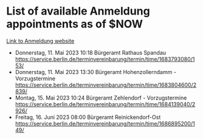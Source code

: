 # List of available Anmeldung appointments as of $NOW
[Link to Anmeldung website](https://service.berlin.de/terminvereinbarung/termin/tag.php?termin=1&anliegen[]=120686&dienstleisterlist=122210,122217,327316,122219,327312,122227,327314,122231,327346,122243,327348,122254,122252,329742,122260,329745,122262,329748,122271,327278,122273,327274,122277,327276,330436,122280,327294,122282,327290,122284,327292,122291,327270,122285,327266,122286,327264,122296,327268,150230,329760,122297,327286,122294,327284,122312,329763,122314,329775,122304,327330,122311,327334,122309,327332,317869,122281,327352,122279,329772,122283,122276,327324,122274,327326,122267,329766,122246,327318,122251,327320,122257,327322,122208,327298,122226,327300&herkunft=http%3A%2F%2Fservice.berlin.de%2Fdienstleistung%2F120686%2F)
- Donnerstag, 11. Mai 2023 10:18 Bürgeramt Rathaus Spandau https://service.berlin.de/terminvereinbarung/termin/time/1683793080/153/
- Donnerstag, 11. Mai 2023 13:30 Bürgeramt Hohenzollerndamm - Vorzugstermine https://service.berlin.de/terminvereinbarung/termin/time/1683804600/2839/
- Montag, 15. Mai 2023 10:24 Bürgeramt Zehlendorf - Vorzugstermine https://service.berlin.de/terminvereinbarung/termin/time/1684139040/2926/
- Freitag, 16. Juni 2023 08:00 Bürgeramt Reinickendorf-Ost https://service.berlin.de/terminvereinbarung/termin/time/1686895200/149/
